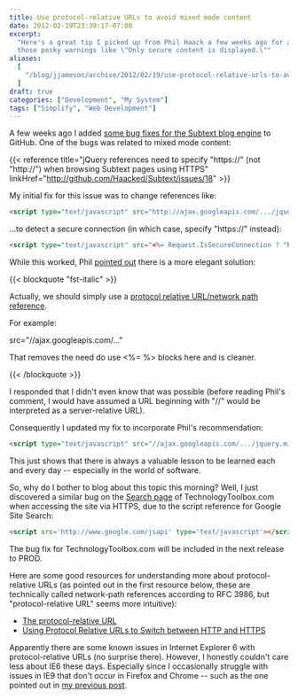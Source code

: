 ```yaml
---
title: Use protocol-relative URLs to avoid mixed mode content
date: 2012-02-19T23:39:17-07:00
excerpt:
  "Here's a great tip I picked up from Phil Haack a few weeks ago for avoiding
  those pesky warnings like \"Only secure content is displayed.\""
aliases:
  [
    "/blog/jjameson/archive/2012/02/19/use-protocol-relative-urls-to-avoid-mixed-mode-content.aspx",
  ]
draft: true
categories: ["Development", "My System"]
tags: ["Simplify", "Web Development"]
---
```


A few weeks ago I added
[some bug fixes for the Subtext blog engine](/blog/jjameson/2012/01/31/building-technologytoolbox-com-part-19)
to GitHub. One of the bugs was related to mixed mode content:

{{< reference
title="jQuery references need to specify \"https://\" (not \"http://\") when browsing Subtext pages using HTTPS"
linkHref="http://github.com/Haacked/Subtext/issues/18" >}}

My initial fix for this issue was to change references like:

```HTML
<script type="text/javascript" src="http://ajax.googleapis.com/.../jquery.min.js"></script>
```

...to detect a secure connection (in which case, specify "https://" instead):

```HTML
<script type="text/javascript" src="<%= Request.IsSecureConnection ? "https" : "http" %>://ajax.googleapis.com/.../jquery.min.js"></script>
```

While this worked, Phil [pointed out](http://github.com/Haacked/Subtext/pull/7)
there is a more elegant solution:

{{< blockquote "fst-italic" >}}

Actually, we should simply use a
[protocol relative URL/network path reference](http://paulirish.com/2010/the-protocol-relative-url/).

For example:

src="//ajax.googleapis.com/..."

That removes the need do use &lt;%= %&gt; blocks here and is cleaner.

{{< /blockquote >}}

I responded that I didn't even know that was possible (before reading Phil's
comment, I would have assumed a URL beginning with "//" would be interpreted as
a server-relative URL).

Consequently I updated my fix to incorporate Phil's recommendation:

```HTML
<script type="text/javascript" src="//ajax.googleapis.com/.../jquery.min.js"></script>
```

This just shows that there is always a valuable lesson to be learned each and
every day -- especially in the world of software.

So, why do I bother to blog about this topic this morning? Well, I just
discovered a similar bug on the [Search page](/Search.aspx) of
TechnologyToolbox.com when accessing the site via HTTPS, due to the script
reference for Google Site Search:

```HTML
<script src='http://www.google.com/jsapi' type='text/javascript'></script>
```

The bug fix for TechnologyToolbox.com will be included in the next release to
PROD.

Here are some good resources for understanding more about protocol-relative URLs
(as pointed out in the first resource below, these are technically called
network-path references according to RFC 3986, but "protocol-relative URL" seems
more intuitive):

- [The protocol-relative URL](http://paulirish.com/2010/the-protocol-relative-url/)
- [Using Protocol Relative URLs to Switch between HTTP and HTTPS](http://blog.httpwatch.com/2010/02/10/using-protocol-relative-urls-to-switch-between-http-and-https/)

Apparently there are some known issues in Internet Explorer 6 with
protocol-relative URLs (no surprise there). However, I honestly couldn't care
less about IE6 these days. Especially since I occasionally struggle with issues
in IE9 that don't occur in Firefox and Chrome -- such as the one pointed out in
[my previous post](/blog/jjameson/2012/02/19/html-to-pdf-converters).
